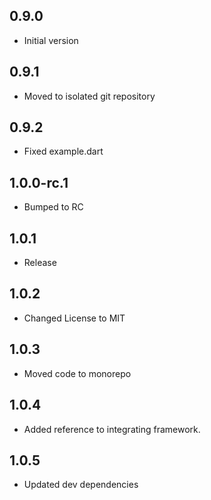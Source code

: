 ## 0.9.0

- Initial version

## 0.9.1

- Moved to isolated git repository

## 0.9.2

- Fixed example.dart

## 1.0.0-rc.1

- Bumped to RC

## 1.0.1

- Release

## 1.0.2

- Changed License to MIT

## 1.0.3

- Moved code to monorepo

## 1.0.4

- Added reference to integrating framework.

## 1.0.5

- Updated dev dependencies

